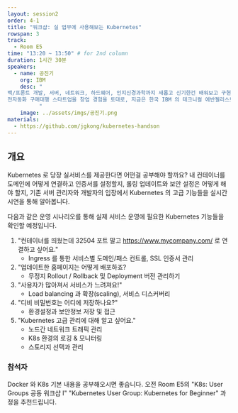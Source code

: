 ```yaml
---
layout: session2
order: 4-1
title: "워크샵: 실 업무에 사용해보는 Kubernetes"
rowspan: 3
track:
  - Room E5
time: "13:20 ~ 13:50" # for 2nd column
duration: 1시간 30분
speakers:
  - name: 공진기
    org: IBM
    desc: "
백/프론트 개발, 서버, 네트워크, 하드웨어, 인지신경과학까지 새롭고 신기한건 배워보고 구현해봐야 직성이 풀린다.
전자동화 구매대행 스타트업을 창업 경험을 토대로, 지금은 한국 IBM 의 테크니컬 에반젤리스트로 PaaS, Container, DevOps, Blockchain, IoT 등 혼자 알기 아까운 신기술을 다른 사람들에게 알리고 있다.
          "
    image: ../assets/imgs/공진기.png
materials:
  - https://github.com/jgkong/kubernetes-handson
---
```


## 개요 
Kubernetes 로 당장 실서비스를 제공한다면 어떤걸 공부해야 할까요? 내 컨테이너를 도메인에 어떻게 연결하고 인증서를 설정할지, 롤링 업데이트와 보안 설정은 어떻게 해야 할지, 기존 서버 관리자와 개발자의 입장에서 Kubernetes 의 고급 기능들을 실시간 시연을 통해 알아봅니다.
 
다음과 같은 운영 시나리오를 통해 실제 서비스 운영에 필요한 Kubernetes 기능들을 확인할 예정입니다.
 
1. "컨테이너를 띄웠는데 32504 포트 말고 https://www.mycompany.com/ 로 연결하고 싶어요."
    * Ingress 를 통한 서비스별 도메인/패스 컨트롤, SSL 인증서 관리
2. "업데이트한 홈페이지는 어떻게 배포하죠?
    * 무정지 Rollout / Rollback 및 Deployment 버전 관리하기
3. "사용자가 많아져서 서비스가 느려져요!"
    * Load balancing 과 확장(scaling), 서비스 디스커버리
4. "디비 비밀번호는 어디에 저장하나요?"
    * 환경설정과 보안정보 저장 및 접근
5. "Kubernetes 고급 관리에 대해 알고 싶어요."
    * 노드간 네트워크 트래픽 관리
    * K8s 환경의 로깅 & 모니터링
    * 스토리지 선택과 관리
 
### 참석자
Docker 와 K8s 기본 내용을 공부해오시면 좋습니다. 오전 Room E5의 "K8s: User Groups 공동 워크샵 I" "Kubernetes User Group: Kubernetes for Beginner" 과정을 추천드립니다.
